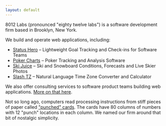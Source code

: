 ```yaml
---
layout: default
---
```


8012 Labs (pronounced "eighty twelve labs") is a software development firm based in Brooklyn, New York.

We build and operate web applications, including:

- [Status Hero](https://statushero.com) – Lightweight Goal Tracking and Check-ins for Software Teams
- [Poker Charts](https://pokercharts.com) – Poker Tracking and Analysis Software
- [Ski Juice](http://skijuice.com) – Ski and Snowboard Conditions, Forecasts and Live Skier Photos
- [Slash TZ](http://slashtz.com) – Natural Language Time Zone Converter and Calculator

We also offer consulting services to software product teams building web applications. [More on that here](/codebasemd).

Not so long ago, computers read processing instructions from stiff pieces of paper called ["punched" cards](https://en.wikipedia.org/wiki/Punched_card). The cards have 80 columns of numbers with 12 "punch" locations in each column. We named our firm around that bit of nostalgic simplicity.